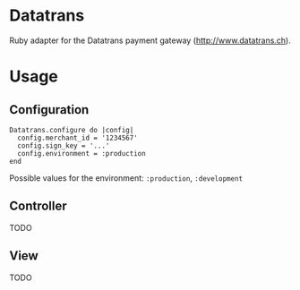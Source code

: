 Datatrans
=========

Ruby adapter for the Datatrans payment gateway (http://www.datatrans.ch).

Usage
=====

Configuration
-------------

    Datatrans.configure do |config|
      config.merchant_id = '1234567'
      config.sign_key = '...'
      config.environment = :production
    end

Possible values for the environment: `:production`, `:development`

Controller
----------

TODO

View
----

TODO
